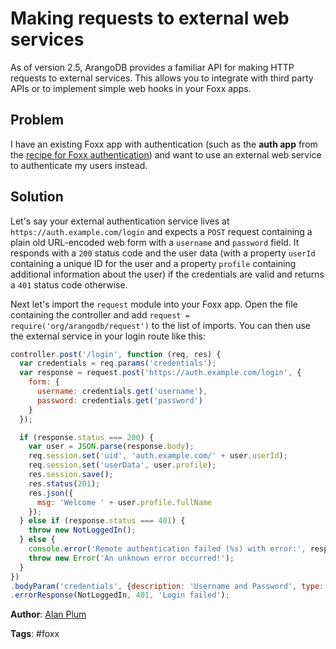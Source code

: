 # Making requests to external web services

As of version 2.5, ArangoDB provides a familiar API for making HTTP requests to external services. This allows you to integrate with third party APIs or to implement simple web hooks in your Foxx apps.

## Problem

I have an existing Foxx app with authentication (such as the **auth app** from the [recipe for Foxx authentication](https://docs.arangodb.com/cookbook/FoxxAuth.html)) and want to use an external web service to authenticate my users instead.

## Solution

Let's say your external authentication service lives at `https://auth.example.com/login` and expects a `POST` request containing a plain old URL-encoded web form with a `username` and `password` field. It responds with a `200` status code and the user data (with a property `userId` containing a unique ID for the user and a property `profile` containing additional information about the user) if the credentials are valid and returns a `401` status code otherwise.

Next let's import the `request` module into your Foxx app. Open the file containing the controller and add `request = require('org/arangodb/request')` to the list of imports. You can then use the external service in your login route like this:

```js
controller.post('/login', function (req, res) {
  var credentials = req.params('credentials');
  var response = request.post('https://auth.example.com/login', {
    form: {
      username: credentials.get('username'),
      password: credentials.get('password')
    }
  });

  if (response.status === 200) {
    var user = JSON.parse(response.body);
    req.session.set('uid', 'auth.example.com/' + user.userId);
    req.session.set('userData', user.profile);
    res.session.save();
    res.status(201);
    res.json({
      msg: 'Welcome ' + user.profile.fullName
    });
  } else if (response.status === 401) {
    throw new NotLoggedIn();
  } else {
    console.error('Remote authentication failed (%s) with error:', response.status, response.body);
    throw new Error('An unknown error occurred!');
  }
})
.bodyParam('credentials', {description: 'Username and Password', type: Credentials})
.errorResponse(NotLoggedIn, 401, 'Login failed');
```

**Author**: [Alan Plum](https://github.com/pluma)

**Tags**: #foxx